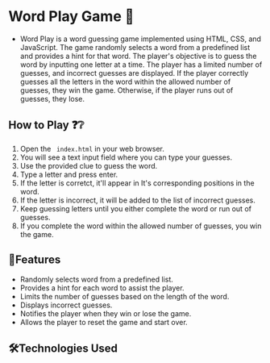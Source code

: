 # Word Play Game 👾
- Word Play is a word guessing game implemented using HTML, CSS, and JavaScript. The game randomly selects a word from a predefined list and provides a hint for that word. The player's objective is to guess the word by inputting one letter at a time. The player has a limited number of guesses, and incorrect guesses are displayed. If the player correctly guesses all the letters in the word within the allowed number of guesses, they win the game. Otherwise, if the player runs out of guesses, they lose.
## How to Play ❓❔
1. Open the ` index.html` in your web browser.
2. You will see a text input field where you can type your guesses.
3. Use the provided clue to guess the word.
4. Type a letter and press enter.
5. If the letter is corretct, it'll appear in It's corresponding positions in the word.
6. If the letter is incorrect, it will be added to the list of incorrect guesses.
7. Keep guessing letters until you either complete the word or run out of guesses.
8. If you complete the word within the allowed number of guesses, you win the game.

## 👻Features 
- Randomly selects word from a predefined list.
- Provides a hint for each word to assist the player.
- Limits the number of guesses based on the length of the word.
- Displays incorrect guesses.
- Notifies the player when they win or lose the game.
- Allows the player to reset the game and start over.
## 🛠️Technologies Used